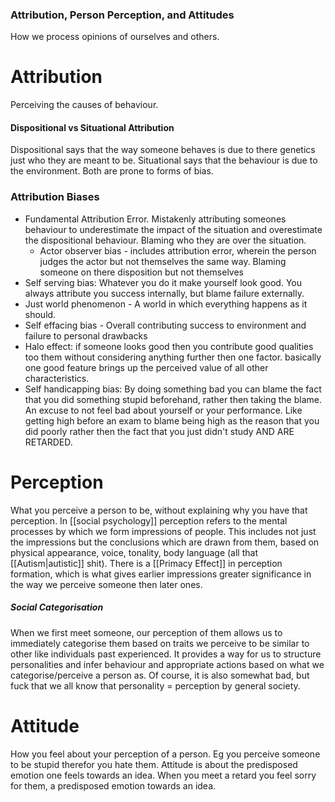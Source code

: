 ### Attribution, Person Perception, and Attitudes
How we process opinions of ourselves and others. 

# Attribution
Perceiving the causes of behaviour.
#### Dispositional vs Situational Attribution
Dispositional says that the way someone behaves is due to there genetics just who they are meant to be. Situational says that the behaviour is due to the environment. Both are prone to forms of bias.

### Attribution Biases
* Fundamental Attribution Error. Mistakenly attributing someones behaviour to underestimate the impact of the situation and overestimate the dispositional behaviour. Blaming who they are over the situation.
	* Actor observer bias - includes attribution error, wherein the person judges the actor but not themselves the same way. Blaming someone on there disposition but not themselves
* Self serving bias: Whatever you do it make yourself look good. You always attribute you success internally, but blame failure externally.
* Just world phenomenon - A world in which everything happens as it should.
* Self effacing bias - Overall contributing success to environment and failure to personal drawbacks
* Halo effect: if someone looks good then you contribute good qualities too them without considering anything further then one factor. basically one good feature brings up the perceived value of all other characteristics.
* Self handicapping bias: By doing something bad you can blame the fact that you did something stupid beforehand, rather then taking the blame. An excuse to not feel bad about yourself or your performance. Like getting high before an exam to blame being high as the reason that you did poorly rather then the fact that you just didn't study AND ARE RETARDED.

# Perception
What you perceive a person to be, without explaining why you have that perception. In [[social psychology]] perception refers to the mental processes by which we form impressions of people. This includes not just the impressions but the conclusions which are drawn from them, based on physical appearance, voice, tonality, body language (all that [[Autism|autistic]] shit). There is a [[Primacy Effect]] in perception formation, which is what gives earlier impressions greater significance in the way we perceive someone then later ones. 

##### Social Categorisation
When we first meet someone, our perception of them allows us to immediately categorise them based on traits we perceive to be similar to other like individuals past experienced. It provides a way for us to structure personalities and infer behaviour and appropriate actions based on what we categorise/perceive a person as. Of course, it is also somewhat bad, but fuck that we all know that personality = perception by general society.

# Attitude
How you feel about your perception of a person. Eg you perceive someone to be stupid therefor you hate them. Attitude is about the predisposed emotion one feels towards an idea. When you meet a retard you feel sorry for them, a predisposed emotion towards an idea. 